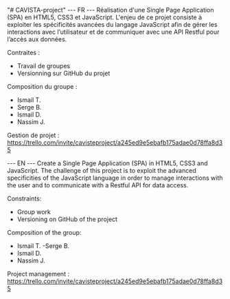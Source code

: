 "# CAVISTA-project" 
--- FR ---
Réalisation d'une Single Page Application (SPA) en HTML5, CSS3 et JavaScript. L'enjeu de ce projet consiste à exploiter les spécificités avancées du langage JavaScript afin de gérer les interactions avec l’utilisateur et de communiquer avec une API Restful pour l’accès aux données.

Contraites : 
- Travail de groupes
- Versionning sur GitHub du projet

Composition du groupe :
- Ismail T.
- Serge B.
- Ismail D.
- Nassim J.

Gestion de projet : https://trello.com/invite/cavisteproject/a245ed9e5ebafb175adae0d78ffa8d35

--- EN ---
Create a Single Page Application (SPA) in HTML5, CSS3 and JavaScript. The challenge of this project is to exploit the advanced specificities of the JavaScript language in order to manage interactions with the user and to communicate with a Restful API for data access.

Constraints:
- Group work
- Versioning on GitHub of the project


Composition of the group:
- Ismail T.
-Serge B.
- Ismail D.
- Nassim J.

Project management : https://trello.com/invite/cavisteproject/a245ed9e5ebafb175adae0d78ffa8d35
